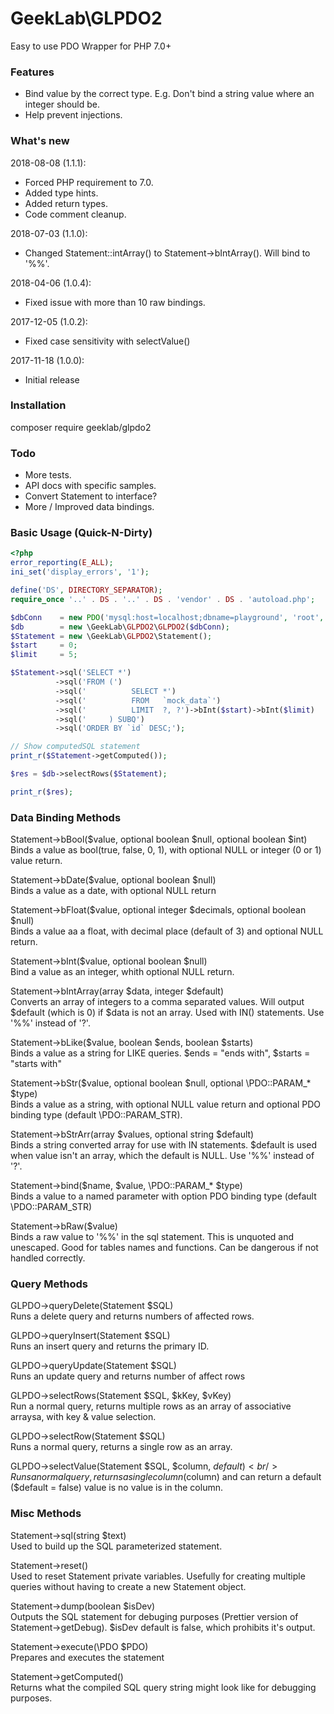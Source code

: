 GeekLab\GLPDO2
============

Easy to use PDO Wrapper for PHP 7.0+

### Features
*    Bind value by the correct type. E.g. Don't bind a string value where an integer should be.
*    Help prevent injections.

### What's new
2018-08-08 (1.1.1):
*   Forced PHP requirement to 7.0.
*   Added type hints.
*   Added return types.
*   Code comment cleanup.

2018-07-03 (1.1.0):
*   Changed Statement::intArray() to Statement->bIntArray(). Will bind to '%%'.

2018-04-06 (1.0.4):
*   Fixed issue with more than 10 raw bindings.
 
2017-12-05 (1.0.2):
*    Fixed case sensitivity with selectValue()

2017-11-18 (1.0.0):
*    Initial release

### Installation
composer require geeklab/glpdo2

### Todo
*    More tests.
*    API docs with specific samples.
*    Convert Statement to interface?
*    More / Improved data bindings.

### Basic Usage (Quick-N-Dirty)

```php
<?php
error_reporting(E_ALL);
ini_set('display_errors', '1');

define('DS', DIRECTORY_SEPARATOR);
require_once '..' . DS . '..' . DS . 'vendor' . DS . 'autoload.php';

$dbConn    = new PDO('mysql:host=localhost;dbname=playground', 'root', '');
$db        = new \GeekLab\GLPDO2\GLPDO2($dbConn);
$Statement = new \GeekLab\GLPDO2\Statement();
$start     = 0;
$limit     = 5;

$Statement->sql('SELECT *')
          ->sql('FROM (')
          ->sql('          SELECT *')
          ->sql('          FROM   `mock_data`')
          ->sql('          LIMIT  ?, ?')->bInt($start)->bInt($limit)
          ->sql('     ) SUBQ')
          ->sql('ORDER BY `id` DESC;');

// Show computedSQL statement
print_r($Statement->getComputed());

$res = $db->selectRows($Statement);

print_r($res);
```

### Data Binding Methods
Statement->bBool($value, optional boolean $null, optional boolean $int)<br/>
Binds a value as bool(true, false, 0, 1), with optional NULL or integer (0 or 1) value return.

Statement->bDate($value, optional boolean $null)<br/>
Binds a value as a date, with optional NULL return

Statement->bFloat($value, optional integer $decimals, optional boolean $null)<br/>
Binds a value aa a float, with decimal place (default of 3) and optional NULL return.

Statement->bInt($value, optional boolean $null)<br/>
Bind a value as an integer, whith optional NULL return.

Statement->bIntArray(array $data, integer $default)<br/>
Converts an array of integers to a comma separated values. Will output $default (which is 0) if $data is not an array. Used with IN() statements. Use '%%' instead of '?'.

Statement->bLike($value, boolean $ends, boolean $starts)<br/>
Binds a value as a string for LIKE queries. $ends = "ends with", $starts = "starts with"

Statement->bStr($value, optional boolean $null, optional \PDO::PARAM_* $type)<br/>
Binds a value as a string, with optional NULL value return and optional PDO binding type (default \PDO::PARAM_STR).

Statement->bStrArr(array $values, optional string $default)<br/>
Binds a string converted array for use with IN statements. $default is used when value isn't an array, which the default is NULL. Use '%%' instead of '?'. 

Statement->bind($name, $value, \PDO::PARAM_* $type)<br/>
Binds a value to a named parameter with option PDO binding type (default \PDO::PARAM_STR)

Statement->bRaw($value)<br/>
Binds a raw value to '%%' in the sql statement. This is unquoted and unescaped. Good for tables names and functions. Can be dangerous if not handled correctly.

### Query Methods
GLPDO->queryDelete(Statement $SQL)<br/>
Runs a delete query and returns numbers of affected rows.

GLPDO->queryInsert(Statement $SQL)<br/>
Runs an insert query and returns the primary ID.

GLPDO->queryUpdate(Statement $SQL)<br/>
Runs an update query and returns number of affect rows

GLPDO->selectRows(Statement $SQL, $kKey, $vKey)<br/>
Run a normal query, returns multiple rows as an array of associative arraysa, with key & value selection.

GLPDO->selectRow(Statement $SQL)<br/>
Runs a normal query, returns a single row as an array.

GLPDO->selectValue(Statement $SQL, $column, $default)<br/>
Runs a normal query, returns a single column ($column) and can return a default ($default = false) value is no value is in the column.

### Misc Methods
Statement->sql(string $text)<br/>
Used to build up the SQL parameterized statement.

Statement->reset()<br/>
Used to reset Statement private variables. Usefully for creating multiple queries without having to create a new Statement object.

Statement->dump(boolean $isDev)<br/>
Outputs the SQL statement for debuging purposes (Prettier version of Statement->getDebug). $isDev default is false, which prohibits it's output.

Statement->execute(\PDO $PDO)<br/>
Prepares and executes the statement

Statement->getComputed()<br/>
Returns what the compiled SQL query string might look like for debugging purposes.